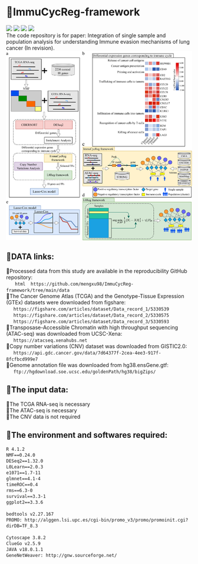 # &#x1F4D7;ImmuCycReg-framework
<img src="https://img.shields.io/badge/-R-green"/> <img src="https://img.shields.io/badge/-Immune%20escape%20analysis-blue"/> <img src="https://img.shields.io/badge/-Gene%20Regulatory%20Network-blue"/> <img src="https://img.shields.io/eclipse-marketplace/last-update/mengxu98?style=flat-square"/><br/>
The code repository is for paper: Integration of single sample and population analysis for understanding Immune evasion mechanisms of lung cancer (In revision).<br/>
<img src="https://github.com/mengxu98/ImmuCycReg-framework/blob/main/Workflow.png"/><br/>
## &#x1F537;DATA links:
  &#x1F538;Processed data from this study are available in the reproducibility GitHub repository:<br/>
    &nbsp;&nbsp;&nbsp;&nbsp;&nbsp; 
    ```html 
    https://github.com/mengxu98/ImmuCycReg-framework/tree/main/data
    ``` 
    <br/>
  &#x1F538;The Cancer Genome Atlas (TCGA) and the Genotype-Tissue Expression (GTEx) datasets were downloaded from figshare:<br/>
    &nbsp;&nbsp;&nbsp;&nbsp;&nbsp;`https://figshare.com/articles/dataset/Data_record_1/5330539`<br/>
    &nbsp;&nbsp;&nbsp;&nbsp;&nbsp;`https://figshare.com/articles/dataset/Data_record_2/5330575`<br/>
    &nbsp;&nbsp;&nbsp;&nbsp;&nbsp;`https://figshare.com/articles/dataset/Data_record_3/5330593`<br/>
  &#x1F538;Transposase-Accessible Chromatin with high throughput sequencing (ATAC-seq) was downloaded from UCSC-Xena:<br/>
    &nbsp;&nbsp;&nbsp;&nbsp;&nbsp;`https://atacseq.xenahubs.net`<br/>
  &#x1F538;Copy number variations (CNV) dataset was downloaded from GISTIC2.0:<br/>
    &nbsp;&nbsp;&nbsp;&nbsp;&nbsp;`https://api.gdc.cancer.gov/data/7d64377f-2cea-4ee3-917f-8fcfbcd999e7`<br/>
  &#x1F538;Genome annotation file was downloaded from hg38.ensGene.gtf:<br/>
    &nbsp;&nbsp;&nbsp;&nbsp;&nbsp;`ftp://hgdownload.soe.ucsc.edu/goldenPath/hg38/bigZips/`<br/>
## &#x1F537;The input data:
  &#x1F538;The TCGA RNA-seq is necessary<br/>
  &#x1F538;The ATAC-seq is necessary<br/>
  &#x1F538;The CNV data is not required<br/>
## &#x1F537;The environment and softwares required:
    R 4.1.2
    NMF==0.24.0
    DESeq2==1.32.0
    L0Learn==2.0.3
    e1071==1.7-11
    glmnet==4.1-4
    timeROC==0.4
    rms==6.3-0
    survival==3.3-1
    ggplot2==3.3.6
    
    bedtools v2.27.167
    PROMO: http://alggen.lsi.upc.es/cgi-bin/promo_v3/promo/promoinit.cgi?dirDB=TF_8.3

    Cytoscape 3.8.2
    ClueGo v2.5.9
    JAVA v18.0.1.1
    GeneNetWeaver: http://gnw.sourceforge.net/
<!--
## If you encounter any problems when use these code, please contact me by Wechat or QQ: 
Wechat: <img src="https://github.com/mengxu98/scGRN-L0/blob/master/contact/Wechat.jpg" width="100" height="100" alt="Wechat"/> QQ: <img src="https://github.com/mengxu98/scGRN-L0/blob/master/contact/QQ.PNG" width="100" height="100" alt="QQ"/><br/>
-->
